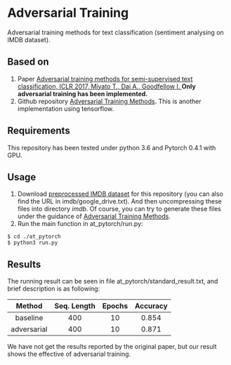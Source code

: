 # Adversarial Training
Adversarial training methods for text classification (sentiment analysing on IMDB dataset).

## Based on
1. Paper [Adversarial training methods for semi-supervised text classification, ICLR 2017, Miyato T., Dai A., Goodfellow I.
](https://arxiv.org/abs/1605.07725)
**Only adversarial training has been implemented.**
2. Github repository [Adversarial Training Methods](https://github.com/enry12/adversarial_training_methods). This is another implementation using tensorflow.

## Requirements
This repository has been tested under python 3.6 and Pytorch 0.4.1 with GPU.

## Usage
1. Download [preprocessed IMDB dataset](https://drive.google.com/open?id=1Ro1uAayY6CzHXiaYqwohzNP5M3qGeGrQ) for this repository (you can also find the URL in imdb/google_drive.txt). And then uncompressing these files into directory *imdb*. Of course, you can try to generate these files under the guidance of [Adversarial Training Methods](https://github.com/enry12/adversarial_training_methods).
2. Run the main function in at_pytorch/run.py:
```shell
$ cd ./at_pytorch
$ python3 run.py
```
## Results
The running result can be seen in file at_pytorch/standard_result.txt, and brief description is as following:

Method | Seq. Length | Epochs | Accuracy
:------: | :-----------: | :------: | :--------:
baseline | 400 | 10 | 0.854 
adversarial | 400 | 10 | 0.871  

We have not get the results reported by the original paper, but our result shows the effective of adversarial training.
